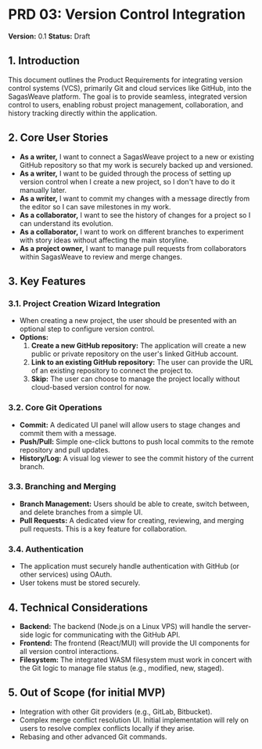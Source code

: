 # PRD 03: Version Control Integration

**Version:** 0.1
**Status:** Draft

## 1. Introduction

This document outlines the Product Requirements for integrating version control systems (VCS), primarily Git and cloud services like GitHub, into the SagasWeave platform. The goal is to provide seamless, integrated version control to users, enabling robust project management, collaboration, and history tracking directly within the application.

## 2. Core User Stories

-   **As a writer,** I want to connect a SagasWeave project to a new or existing GitHub repository so that my work is securely backed up and versioned.
-   **As a writer,** I want to be guided through the process of setting up version control when I create a new project, so I don't have to do it manually later.
-   **As a writer,** I want to commit my changes with a message directly from the editor so I can save milestones in my work.
-   **As a collaborator,** I want to see the history of changes for a project so I can understand its evolution.
-   **As a collaborator,** I want to work on different branches to experiment with story ideas without affecting the main storyline.
-   **As a project owner,** I want to manage pull requests from collaborators within SagasWeave to review and merge changes.

## 3. Key Features

### 3.1. Project Creation Wizard Integration

-   When creating a new project, the user should be presented with an optional step to configure version control.
-   **Options:**
    1.  **Create a new GitHub repository:** The application will create a new public or private repository on the user's linked GitHub account.
    2.  **Link to an existing GitHub repository:** The user can provide the URL of an existing repository to connect the project to.
    3.  **Skip:** The user can choose to manage the project locally without cloud-based version control for now.

### 3.2. Core Git Operations

-   **Commit:** A dedicated UI panel will allow users to stage changes and commit them with a message.
-   **Push/Pull:** Simple one-click buttons to push local commits to the remote repository and pull updates.
-   **History/Log:** A visual log viewer to see the commit history of the current branch.

### 3.3. Branching and Merging

-   **Branch Management:** Users should be able to create, switch between, and delete branches from a simple UI.
-   **Pull Requests:** A dedicated view for creating, reviewing, and merging pull requests. This is a key feature for collaboration.

### 3.4. Authentication

-   The application must securely handle authentication with GitHub (or other services) using OAuth.
-   User tokens must be stored securely.

## 4. Technical Considerations

-   **Backend:** The backend (Node.js on a Linux VPS) will handle the server-side logic for communicating with the GitHub API.
-   **Frontend:** The frontend (React/MUI) will provide the UI components for all version control interactions.
-   **Filesystem:** The integrated WASM filesystem must work in concert with the Git logic to manage file status (e.g., modified, new, staged).

## 5. Out of Scope (for initial MVP)

-   Integration with other Git providers (e.g., GitLab, Bitbucket).
-   Complex merge conflict resolution UI. Initial implementation will rely on users to resolve complex conflicts locally if they arise.
-   Rebasing and other advanced Git commands.